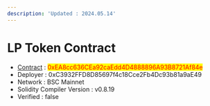 ```yaml
---
description: 'Updated : 2024.05.14'
---
```


# LP Token Contract



* [Contract](https://bscscan.com/address/0xEA8cc636CEa92caEdd4D4888896A93B8721Af84e) : <mark style="color:red;">0xEA8cc636CEa92caEdd4D4888896A93B8721Af84e</mark>
* Deployer : 0xC3932FFD8D85697f4c18Cce2Fb4Dc93b81a9aE49&#x20;
* Network : BSC Mainnet
* Solidity Compiler Version : v0.8.19
* Verified : false
